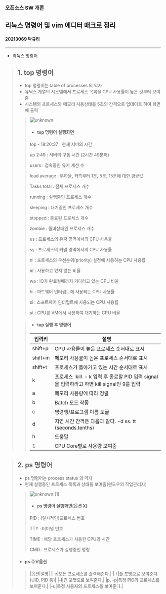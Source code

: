 ### 오픈소스 SW 개론
## 리눅스 명령어 및 vim 에디터 매크로 정리
#### 20213069 박규리
---
* 리눅스 명령어

>## 1. top 명령어
>
>* top 명령어는 table of processes 의 약자
>* 유닉스 계열의 시스템에서 프로세스 목록을 CPU 사용률이 높은 것부터 보여줌
>* 시스템의 프로세스와 메모리 사용상태를 5초의 간격으로 업데이트 하여 화면에 출력
>
>>![unknown](https://user-images.githubusercontent.com/106807456/171993354-07add5cf-1795-43cc-803e-1b154d7f19ed.png)
>>
>>* #### top 명령어 실행화면
>>
>>top - 18:20:37 : 현재 서버의 시간
>>
>>up 2:49 : 서버의 구동 시간 (2시간 49분째)
>>
>>users : 접속중인 유저 세션 수
>>
>>load average : 부하율, 좌측부터 1분, 5분, 15분에 대한 평균값
>>
>>Tasks total : 전체 프로세스 개수
>>
>>running : 실행중인 프로세스 개수
>>
>>sleeping : 대기중인 프로세스 개수
>>
>>stopped : 종료된 프로세스 개수
>>
>>zombie : 좀비상태인 프로세스 개수
>>
>>us : 프로세스의 유저 영역에서의 CPU 사용률
>>
>>sy : 프로세스의 커널 영역에서의 CPU 사용률
>>
>>ni : 프로세스의 우선순위(priority) 설정에 사용하는 CPU 사용률
>>
>>id : 사용하고 있지 않는 비율
>>
>>wa : IO가 완료될때까지 기다리고 있는 CPU 비율
>>
>>hi : 하드웨어 인터럽트에 사용되는 CPU 사용률
>>
>>si : 소프트웨어 인터럽트에 사용되는 CPU 사용률
>>
>>st : CPU를 VM에서 사용하여 대기하는 CPU 비율
>
>>* #### top 실행 후 명령어
>>
>>|입력키|설명|
>>|---|---|
>>|shift+p|CPU 사용률이 높은 프로세스 순서대로 표시|
>>|shift+m|메모리 사용률이 높은 프로세스 순서대로 표시|
>>|shift+t|프로세스가 돌아가고 있는 시간 순서대로 표시|
>>|k|프로세스  kill  - k 입력 후 종료할 PID 입력 signal을 입력하라고 하면 kill signal인 9를 입력|
>>|a|메모리 사용량에 따라 정렬|
>>|b|Batch 모드 작동|
>>|c|명령행/프로그램 이름 토글|
>>|d|지연 시간 간격은 다음과 같다. -d ss. tt (seconds.tenths)|
>>|h|도움말|
>>|1|CPU Core별로 사용량 보여줌|

>## 2. ps 명령어
>* ps 명령어는 process status 의 약자
>* 현재 실행중인 프로세스 목록과 상태를 보여줌(윈도우의 작업관리자)
>
>>![unknown (1)](https://user-images.githubusercontent.com/106807456/171994644-d2e90a5c-467e-488f-bfcb-dedca66eeaa6.png)
>>
>>* #### ps 명령어 실행화면(옵션 X)
>>
>>PID : (일시적인)프로세스 번호
>>
>>TTY : 터미널 번호
>>
>>TIME : 해당 프로세스가 사용한 CPU의 시간
>>
>>CMD : 프로세스가 실행중인 명령
>
>* #### ps 주요옵션
>>
>>|옵션|설명|
>>|-e|모든 프로세스를 출력해준다.|
>>|-f|풀 포맷으로 보여준다.(UID, PID 등)|
>>|-l|긴 포맷으로 보여준다.|
>>|p, -p|특정 PID의 프로세스를 보여준다.|
>>|-u|특정 사용자의 프로세스를 보여준다.|
